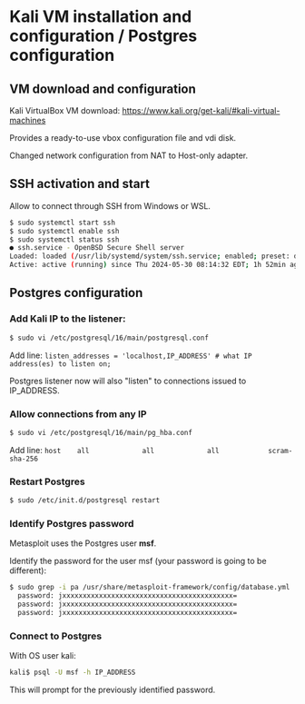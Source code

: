 # Kali VM installation and configuration / Postgres configuration

## VM download and configuration
Kali VirtualBox VM download: https://www.kali.org/get-kali/#kali-virtual-machines

Provides a ready-to-use vbox configuration file and vdi disk.

Changed network configuration from NAT to Host-only adapter.

## SSH activation and start
Allow to connect through SSH from Windows or WSL.

```bash
$ sudo systemctl start ssh
$ sudo systemctl enable ssh
$ sudo systemctl status ssh
● ssh.service - OpenBSD Secure Shell server
Loaded: loaded (/usr/lib/systemd/system/ssh.service; enabled; preset: disabled)
Active: active (running) since Thu 2024-05-30 08:14:32 EDT; 1h 52min ago
```

## Postgres configuration

### Add Kali IP to the listener:

```bash
$ sudo vi /etc/postgresql/16/main/postgresql.conf
```

Add line: `listen_addresses = 'localhost,IP_ADDRESS' # what IP address(es) to listen on;`

Postgres listener now will also "listen" to connections issued to IP_ADDRESS.

### Allow connections from any IP

```bash
$ sudo vi /etc/postgresql/16/main/pg_hba.conf
```
Add line: `host    all             all             all            scram-sha-256`

### Restart Postgres

```bash
$ sudo /etc/init.d/postgresql restart
```

### Identify Postgres password

Metasploit uses the Postgres user **msf**.

Identify the password for the user msf (your password is going to be different):
```bash
$ sudo grep -i pa /usr/share/metasploit-framework/config/database.yml
  password: jxxxxxxxxxxxxxxxxxxxxxxxxxxxxxxxxxxxxxxxxxx=
  password: jxxxxxxxxxxxxxxxxxxxxxxxxxxxxxxxxxxxxxxxxxx=
  password: jxxxxxxxxxxxxxxxxxxxxxxxxxxxxxxxxxxxxxxxxxx=
```

### Connect to Postgres
With OS user kali:
```bash
kali$ psql -U msf -h IP_ADDRESS
```
This will prompt for the previously identified password.
